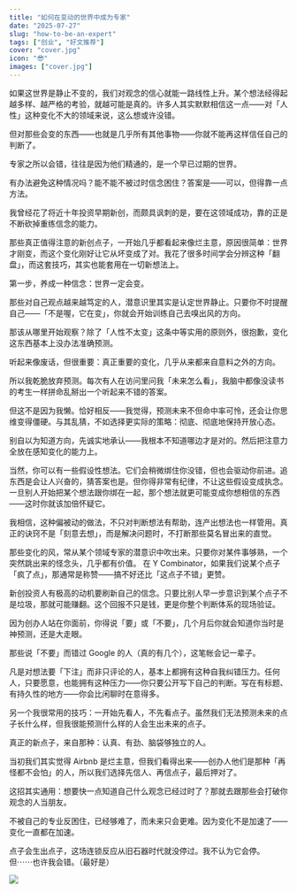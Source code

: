 ```yaml
---
title: "如何在变动的世界中成为专家"
date: "2025-07-27"
slug: "how-to-be-an-expert"
tags: ["创业", "好文推荐"]
cover: "cover.jpg"
icon: "😎"
images: ["cover.jpg"]
---
```

如果这世界是静止不变的，我们对观念的信心就能一路线性上升。某个想法经得起越多样、越严格的考验，就越可能是真的。许多人其实默默相信这一点——对「人性」这种变化不大的领域来说，这么想或许没错。



但对那些会变的东西——也就是几乎所有其他事物——你就不能再这样信任自己的判断了。



专家之所以会错，往往是因为他们精通的，是一个早已过期的世界。



有办法避免这种情况吗？能不能不被过时信念困住？答案是——可以，但得靠一点方法。



我曾经花了将近十年投资早期新创，而颇具讽刺的是，要在这领域成功，靠的正是不断砍掉重练信念的能力。



那些真正值得注意的新创点子，一开始几乎都看起来像烂主意，原因很简单：世界才刚变，而这个变化刚好让它从坏变成了对。我花了很多时间学会分辨这种「翻盘」，而这套技巧，其实也能套用在一切新想法上。



第一步，养成一种信念：世界一定会变。



那些对自己观点越来越笃定的人，潜意识里其实是认定世界静止。只要你不时提醒自己——「不是喔，它在变」，你就会开始训练自己去嗅出风的方向。



那该从哪里开始观察？除了「人性不太变」这条中等实用的原则外，很抱歉，变化这东西基本上没办法准确预测。



听起来像废话，但很重要：真正重要的变化，几乎从来都来自意料之外的方向。



所以我乾脆放弃预测。每次有人在访问里问我「未来怎么看」，我脑中都像没读书的考生一样拼命乱掰出一个听起来不错的答案。



但这不是因为我懒。恰好相反——我觉得，预测未来不但命中率可怜，还会让你思维变得僵硬。与其乱猜，不如选择更实际的策略：彻底、彻底地保持开放心态。



别自以为知道方向，先诚实地承认——我根本不知道哪边才是对的。然后把注意力全放在感知变化的能力上。



当然，你可以有一些假设性想法。它们会稍微绑住你没错，但也会驱动你前进。追东西是会让人兴奋的，猜答案也是。但你得非常有纪律，不让这些假设变成执念。
一旦别人开始把某个想法跟你绑在一起，那个想法就更可能变成你想相信的东西——这时你就该加倍怀疑它。



我相信，这种偏被动的做法，不只对判断想法有帮助，连产出想法也一样管用。真正的诀窍不是「刻意去想」，而是解决问题时，不打断那些莫名冒出来的直觉。



那些变化的风，常从某个领域专家的潜意识中吹出来。只要你对某件事够熟，一个突然跳出来的怪念头，几乎都有价值。
在 Y Combinator，如果我们说某个点子「疯了点」，那通常是称赞——搞不好还比「这点子不错」更赞。



新创投资人有极高的动机要刷新自己的信念。只要比别人早一步意识到某个点子不是垃圾，那就可能赚翻。这个回报不只是钱，更是你整个判断体系的现场验证。



因为创办人站在你面前，你得说「要」或「不要」，几个月后你就会知道你当时是神预测，还是大走眼。



那些说「不要」而错过 Google 的人（真的有几个），这笔帐会记一辈子。



凡是对想法要「下注」而非只评论的人，基本上都拥有这种自我纠错压力。任何人，只要愿意，也能拥有这种压力——你只要公开写下自己的判断。写在有标题、有持久性的地方——你会比闲聊时在意得多。



另一个我很常用的技巧：一开始先看人，不先看点子。虽然我们无法预测未来的点子长什么样，但我很能预测什么样的人会生出未来的点子。



真正的新点子，来自那种：认真、有劲、脑袋够独立的人。



当初我们其实觉得 Airbnb 是烂主意，但我们看得出来——创办人他们是那种「再怪都不会怕」的人，所以我们选择先信人、再信点子，最后押对了。



这招其实通用：想要快一点知道自己什么观念已经过时了？那就去跟那些会打破你观念的人当朋友。



不被自己的专业反困住，已经够难了，而未来只会更难。因为变化不是加速了——变化一直都在加速。



点子会生出点子，这场连锁反应从旧石器时代就没停过。我不认为它会停。
但⋯⋯也许我会错。（最好是）




![](https://prod-files-secure.s3.us-west-2.amazonaws.com/112d0858-5090-4d34-a606-b75eb8d65fd2/46476355-9cf3-4e99-9b7a-3531bc426380/1000202064.png?X-Amz-Algorithm=AWS4-HMAC-SHA256&X-Amz-Content-Sha256=UNSIGNED-PAYLOAD&X-Amz-Credential=ASIAZI2LB466U23W22WA%2F20250831%2Fus-west-2%2Fs3%2Faws4_request&X-Amz-Date=20250831T185031Z&X-Amz-Expires=3600&X-Amz-Security-Token=IQoJb3JpZ2luX2VjEJr%2F%2F%2F%2F%2F%2F%2F%2F%2F%2FwEaCXVzLXdlc3QtMiJHMEUCIELkVMmK2Da0LoKnITCe7SFqxDEaCdE7j7YI1faMz%2B2AAiEAq4MsCRdp9ccdcalSyjwB7daXDhp2wGbucgJxfHLhjmYqiAQI8%2F%2F%2F%2F%2F%2F%2F%2F%2F%2F%2FARAAGgw2Mzc0MjMxODM4MDUiDNRwPAO%2FD1HC%2BdEvqCrcA%2F5UrjUT3D3FIyrq6U0xhYpGAy8WwdtlHqXamFq7VdDlnacXnfsHRiY7j%2BXarMr3BM2YOQC5Cxwh7d9bOfyslCS7cTApnw55zjWOIaBlsi%2BYw6OjDuVmEY5Pj6Sus2V6aUX7AhRM7Th3drbpNNI6YG2SJ95DKiKc6oRvrEyixUhh7SFzDZj3%2FE%2FBQ4DbeUGxJerxvELiNy6%2FmuDHfUBH81PMby9WvzjfrE4Qtf2iS%2FisGhwz737T%2FoCrUbbb1RNRjNLJaB2oxdC3433JmEMXKuwR00hDOgDDwFCWzktsM1BB2gysbgs%2B5deN3GA13DF1O2jUrWuBfOiixBwizADF7nsofsG2C93i8z9yK4BYGoZnMD7FeGzhoTiwJLtaYzVNyJ6mAtz9hVYb%2FUdj8%2FVCah3ar7iBcOV6UIuHAR7eQ7fEslIpTj0ZQpSSX%2FV0cq%2B8u222OGNGjkI4Cbg9UN8vpDpxEmr7dfI7miY0iexKI3I3S%2FgU5iOpoa32YWEPo2ecgFOuqQ%2BQA759XAxlYMiI6P0excQ7XNpo6PLkXEkh100q7ZbEhHplSfHixxpb5NsBm2kUQTJtisYEvMyu14o%2BbpGRnVojn5cQtZzTEsSd0cO2IvxkQJzABfryg70pMJKi0sUGOqUBKbRNUYasPs31m5t6bEntIs7xOiDy%2FhnkvhF%2FC0jNCQjuS7%2B%2BnNwXWLbtasQzOAw7mTa1z1XEop4lJA4pc8o1lbQLV%2F67Z65hTPPfPBRsFb24N2KsAbJmZg%2FvhKhhsFZBYVvTBYOXWYA7mT4BVKq%2Fsyld%2FjCWODEA1iV1v4eHtpOG3Zse1Rnh9YCXxtWp25g38R3G7Az9LARJPR%2FgsJV3Upf00OnU&X-Amz-Signature=60c10d8dba39feefe657578693a0283e24f299b7825d209157404c63812b752a&X-Amz-SignedHeaders=host&x-amz-checksum-mode=ENABLED&x-id=GetObject)

